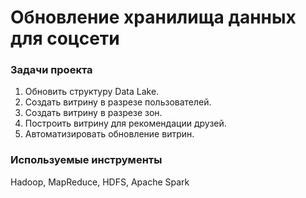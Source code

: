 # Обновление хранилища данных для соцсети

### Задачи проекта
1. Обновить структуру Data Lake.
2. Создать витрину в разрезе пользователей.
3. Создать витрину в разрезе зон.
4. Построить витрину для рекомендации друзей.
5. Автоматизировать обновление витрин.

### Используемые инструменты
Hadoop, MapReduce, HDFS, Apache Spark
